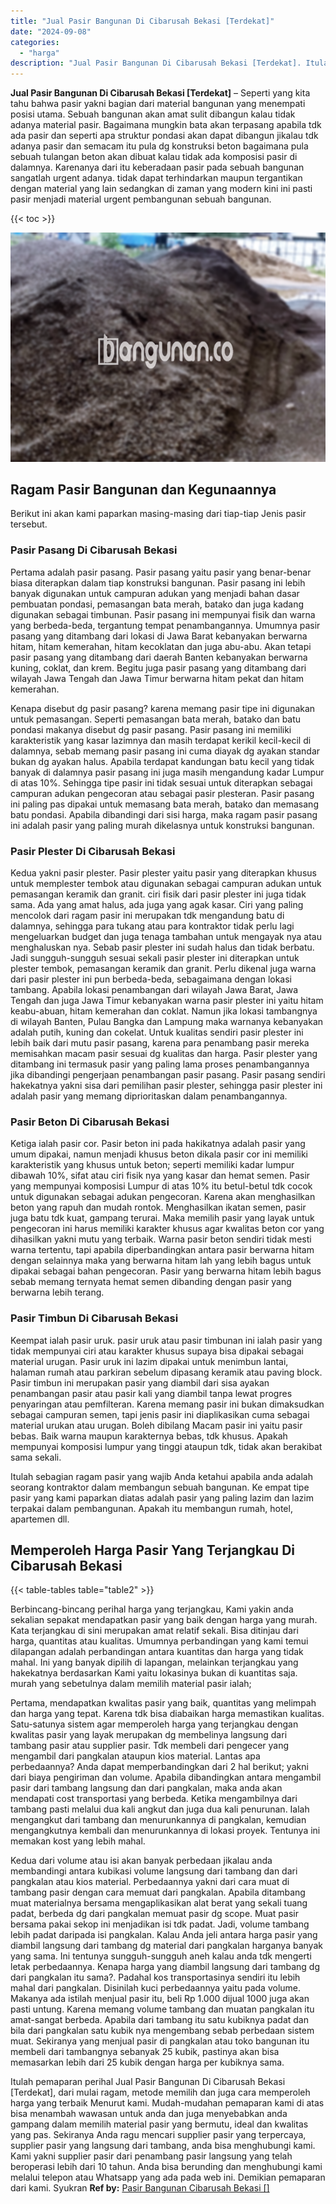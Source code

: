 ```yaml
---
title: "Jual Pasir Bangunan Di Cibarusah Bekasi [Terdekat]"
date: "2024-09-08"
categories: 
  - "harga"
description: "Jual Pasir Bangunan Di Cibarusah Bekasi [Terdekat]. Itulah pemaparan perihal Jual Pasir Bangunan Di Cibarusah Bekasi [Terdekat], dari mulai ragam, metode m..."
---
```


**Jual Pasir Bangunan Di Cibarusah Bekasi \[Terdekat\]** – Seperti yang kita tahu bahwa pasir yakni bagian dari material bangunan yang menempati posisi utama. Sebuah bangunan akan amat sulit dibangun kalau tidak adanya material pasir. Bagaimana mungkin bata akan terpasang apabila tdk ada pasir dan seperti apa struktur pondasi akan dapat dibangun jikalau tdk adanya pasir dan semacam itu pula dg konstruksi beton bagaimana pula sebuah tulangan beton akan dibuat kalau tidak ada komposisi pasir di dalamnya. Karenanya dari itu keberadaan pasir pada sebuah bangunan sangatlah urgent adanya. tidak dapat terhindarkan maupun tergantikan dengan material yang lain sedangkan di zaman yang modern kini ini pasti pasir menjadi material urgent pembangunan sebuah bangunan.

{{< toc >}}

![Jual Pasir Bangunan Di Cibarusah Bekasi [Terdekat]](/images/jual-pasir-bangunan-39.png)

## Ragam Pasir Bangunan dan Kegunaannya

Berikut ini akan kami paparkan masing-masing dari tiap-tiap Jenis pasir tersebut.

### Pasir Pasang Di Cibarusah Bekasi

Pertama adalah pasir pasang. Pasir pasang yaitu pasir yang benar-benar biasa diterapkan dalam tiap konstruksi bangunan. Pasir pasang ini lebih banyak digunakan untuk campuran adukan yang menjadi bahan dasar pembuatan pondasi, pemasangan bata merah, batako dan juga kadang digunakan sebagai timbunan. Pasir pasang ini mempunyai fisik dan warna yang berbeda-beda, tergantung tempat penambangannya. Umumnya pasir pasang yang ditambang dari lokasi di Jawa Barat kebanyakan berwarna hitam, hitam kemerahan, hitam kecoklatan dan juga abu-abu. Akan tetapi pasir pasang yang ditambang dari daerah Banten kebanyakan berwarna kuning, coklat, dan krem. Begitu juga pasir pasang yang ditambang dari wilayah Jawa Tengah dan Jawa Timur berwarna hitam pekat dan hitam kemerahan.

Kenapa disebut dg pasir pasang? karena memang pasir tipe ini digunakan untuk pemasangan. Seperti pemasangan bata merah, batako dan batu pondasi makanya disebut dg pasir pasang. Pasir pasang ini memiliki karakteristik yang kasar lazimnya dan masih terdapat kerikil kecil-kecil di dalamnya, sebab memang pasir pasang ini cuma diayak dg ayakan standar bukan dg ayakan halus. Apabila terdapat kandungan batu kecil yang tidak banyak di dalamnya pasir pasang ini juga masih mengandung kadar Lumpur di atas 10%. Sehingga tipe pasir ini tidak sesuai untuk diterapkan sebagai campuran adukan pengecoran atau sebagai pasir plesteran. Pasir pasang ini paling pas dipakai untuk memasang bata merah, batako dan memasang batu pondasi. Apabila dibandingi dari sisi harga, maka ragam pasir pasang ini adalah pasir yang paling murah dikelasnya untuk konstruksi bangunan.

### Pasir Plester Di Cibarusah Bekasi

Kedua yakni pasir plester. Pasir plester yaitu pasir yang diterapkan khusus untuk memplester tembok atau digunakan sebagai campuran adukan untuk pemasangan keramik dan granit. ciri fisik dari pasir plester ini juga tidak sama. Ada yang amat halus, ada juga yang agak kasar. Ciri yang paling mencolok dari ragam pasir ini merupakan tdk mengandung batu di dalamnya, sehingga para tukang atau para kontraktor tidak perlu lagi mengeluarkan budget dan juga tenaga tambahan untuk mengayak nya atau menghaluskan nya. Sebab pasir plester ini sudah halus dan tidak berbatu. Jadi sungguh-sungguh sesuai sekali pasir plester ini diterapkan untuk plester tembok, pemasangan keramik dan granit. Perlu dikenal juga warna dari pasir plester ini pun berbeda-beda, sebagaimana dengan lokasi tambang. Apabila lokasi penambangan dari wilayah Jawa Barat, Jawa Tengah dan juga Jawa Timur kebanyakan warna pasir plester ini yaitu hitam keabu-abuan, hitam kemerahan dan coklat. Namun jika lokasi tambangnya di wilayah Banten, Pulau Bangka dan Lampung maka warnanya kebanyakan adalah putih, kuning dan cokelat. Untuk kualitas sendiri pasir plester ini lebih baik dari mutu pasir pasang, karena para penambang pasir mereka memisahkan macam pasir sesuai dg kualitas dan harga. Pasir plester yang ditambang ini termasuk pasir yang paling lama proses penambangannya jika dibandingi pengerjaan penambangan pasir pasang. Pasir pasang sendiri hakekatnya yakni sisa dari pemilihan pasir plester, sehingga pasir plester ini adalah pasir yang memang diprioritaskan dalam penambangannya.

### Pasir Beton Di Cibarusah Bekasi

Ketiga ialah pasir cor. Pasir beton ini pada hakikatnya adalah pasir yang umum dipakai, namun menjadi khusus beton dikala pasir cor ini memiliki karakteristik yang khusus untuk beton; seperti memiliki kadar lumpur dibawah 10%, sifat atau ciri fisik nya yang kasar dan hemat semen. Pasir yang mempunyai komposisi Lumpur di atas 10% itu betul-betul tdk cocok untuk digunakan sebagai adukan pengecoran. Karena akan menghasilkan beton yang rapuh dan mudah rontok. Menghasilkan ikatan semen, pasir juga batu tdk kuat, gampang terurai. Maka memilih pasir yang layak untuk pengecoran ini harus memiliki karakter khusus agar kwalitas beton cor yang dihasilkan yakni mutu yang terbaik. Warna pasir beton sendiri tidak mesti warna tertentu, tapi apabila diperbandingkan antara pasir berwarna hitam dengan selainnya maka yang berwarna hitam lah yang lebih bagus untuk dipakai sebagai bahan pengecoran. Pasir yang berwarna hitam lebih bagus sebab memang ternyata hemat semen dibanding dengan pasir yang berwarna lebih terang.

### Pasir Timbun Di Cibarusah Bekasi

Keempat ialah pasir uruk. pasir uruk atau pasir timbunan ini ialah pasir yang tidak mempunyai ciri atau karakter khusus supaya bisa dipakai sebagai material urugan. Pasir uruk ini lazim dipakai untuk menimbun lantai, halaman rumah atau parkiran sebelum dipasang keramik atau paving block. Pasir timbun ini merupakan pasir yang diambil dari sisa ayakan penambangan pasir atau pasir kali yang diambil tanpa lewat progres penyaringan atau pemfilteran. Karena memang pasir ini bukan dimaksudkan sebagai campuran semen, tapi jenis pasir ini diaplikasikan cuma sebagai material urukan atau urugan. Boleh dibilang Macam pasir ini yaitu pasir bebas. Baik warna maupun karakternya bebas, tdk khusus. Apakah mempunyai komposisi lumpur yang tinggi ataupun tdk, tidak akan berakibat sama sekali.

Itulah sebagian ragam pasir yang wajib Anda ketahui apabila anda adalah seorang kontraktor dalam membangun sebuah bangunan. Ke empat tipe pasir yang kami paparkan diatas adalah pasir yang paling lazim dan lazim terpakai dalam pembangunan. Apakah itu membangun rumah, hotel, apartemen dll.

## Memperoleh Harga Pasir Yang Terjangkau Di Cibarusah Bekasi

{{< table-tables table="table2" >}}

Berbincang-bincang perihal harga yang terjangkau, Kami yakin anda sekalian sepakat mendapatkan pasir yang baik dengan harga yang murah. Kata terjangkau di sini merupakan amat relatif sekali. Bisa ditinjau dari harga, quantitas atau kualitas. Umumnya perbandingan yang kami temui dilapangan adalah perbandingan antara kuantitas dan harga yang tidak mahal. Ini yang banyak dipilih di lapangan, melainkan terjangkau yang hakekatnya berdasarkan Kami yaitu lokasinya bukan di kuantitas saja. murah yang sebetulnya dalam memilih material pasir ialah;

Pertama, mendapatkan kwalitas pasir yang baik, quantitas yang melimpah dan harga yang tepat. Karena tdk bisa diabaikan harga memastikan kualitas. Satu-satunya sistem agar memperoleh harga yang terjangkau dengan kwalitas pasir yang layak merupakan dg membelinya langsung dari tambang pasir atau supplier pasir. Tdk membeli dari pengecer yang mengambil dari pangkalan ataupun kios material. Lantas apa perbedaannya? Anda dapat memperbandingkan dari 2 hal berikut; yakni dari biaya pengiriman dan volume. Apabila dibandingkan antara mengambil pasir dari tambang langsung dan dari pangkalan, maka anda akan mendapati cost transportasi yang berbeda. Ketika mengambilnya dari tambang pasti melalui dua kali angkut dan juga dua kali penurunan. Ialah mengangkut dari tambang dan menurunkannya di pangkalan, kemudian mengangkutnya kembali dan menurunkannya di lokasi proyek. Tentunya ini memakan kost yang lebih mahal.

Kedua dari volume atau isi akan banyak perbedaan jikalau anda membandingi antara kubikasi volume langsung dari tambang dan dari pangkalan atau kios material. Perbedaannya yakni dari cara muat di tambang pasir dengan cara memuat dari pangkalan. Apabila ditambang muat materialnya bersama mengaplikasikan alat berat yang sekali tuang padat, berbeda dg dari pangkalan memuat pasir dg scope. Muat pasir bersama pakai sekop ini menjadikan isi tdk padat. Jadi, volume tambang lebih padat daripada isi pangkalan. Kalau Anda jeli antara harga pasir yang diambil langsung dari tambang dg material dari pangkalan harganya banyak yang sama. Ini tentunya sungguh-sungguh aneh kalau anda tdk mengerti letak perbedaannya. Kenapa harga yang diambil langsung dari tambang dg dari pangkalan itu sama?. Padahal kos transportasinya sendiri itu lebih mahal dari pangkalan. Disinilah kuci perbedaannya yaitu pada volume. Makanya ada istilah menjual pasir itu, beli Rp 1.000 dijual 1000 juga akan pasti untung. Karena memang volume tambang dan muatan pangkalan itu amat-sangat berbeda. Apabila dari tambang itu satu kubiknya padat dan bila dari pangkalan satu kubik nya mengembang sebab perbedaan sistem muat. Sekiranya yang menjual pasir di pangkalan atau toko bangunan itu membeli dari tambangnya sebanyak 25 kubik, pastinya akan bisa memasarkan lebih dari 25 kubik dengan harga per kubiknya sama.

Itulah pemaparan perihal Jual Pasir Bangunan Di Cibarusah Bekasi \[Terdekat\], dari mulai ragam, metode memilih dan juga cara memperoleh harga yang terbaik Menurut kami. Mudah-mudahan pemaparan kami di atas bisa menambah wawasan untuk anda dan juga menyebabkan anda gampang dalam memilih material pasir yang bermutu, ideal dan kwalitas yang pas. Sekiranya Anda ragu mencari supplier pasir yang terpercaya, supplier pasir yang langsung dari tambang, anda bisa menghubungi kami. Kami yakni supplier pasir dari penambang pasir langsung yang telah beroperasi lebih dari 10 tahun. Anda bisa berunding dan menghubungi kami melalui telepon atau Whatsapp yang ada pada web ini. Demikian pemaparan dari kami. Syukran
**Ref by:** [Pasir Bangunan Cibarusah Bekasi []](https://id.wikipedia.org/wiki/Pasir)
